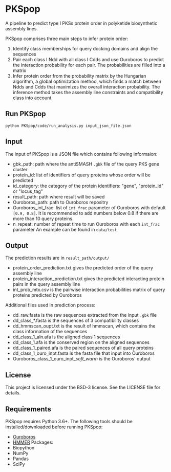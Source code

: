 PKSpop
==============

A pipeline to predict type I PKSs protein order in polyketide biosynthetic assembly lines.


PKSpop comprises three main steps to infer protein order: 
1. Identify class memberships for query docking domains and align the sequences
2. Pair each class I Ndd with all class I Cdds and use Ouroboros to predict the interaction probability for each pair. The probabilities are filled into a matrix
3. Infer protein order from the probability matrix by the Hungarian algorithm, a global optimization method, which finds a match between Ndds and Cdds that maximizes the overall interaction probability. The inference method takes the assembly line constraints and compatibility class into account.

## Run PKSpop
```
python PKSpop/code/run_analysis.py input_json_file.json
```

## Input
The input of PKSpop is a JSON file which contains following informaion:
* gbk_path: path where the antiSMASH ```.gbk``` file of the query PKS gene cluster
* protein_id: list of identifiers of query proteins whose order will be predicted
* id_category: the category of the protein identifiers: "gene", "protein_id" or "locus_tag"
* result_path: path where result will be saved
* Ouroboros_path: path to Ouroboros repositry
* Ouroboros_int_frac: list of ```int_frac``` parameter of Ouroboros with default ```[0.9, 0.8]```. It is recommended to add numbers below 0.8 if there are more than 10 query proteins.
* n_repeat: number of repeat time to run Ouroboros with each ```int_frac``` parameter
An example can be found in ```data/test```

## Output
The prediction results are in ```result_path/output/```
* protein_order_prediction.txt gives the predicted order of the query assembly line
* protein_interaction_prediction.txt gives the predicted interacting protein pairs in the query assembly line
* int_prob_mtx.csv is the pairwise interaction probabilities matrix of query proteins predicted by Ouroboros

Additional files used in prediction process:
* dd_raw.fasta is the raw sequences extracted from the input ```.gbk``` file
* dd_class_*.fasta is the sequences of 3 compatibility classes
* dd_hmmscan_oupt.txt is the result of hmmscan, which contains the class information of the sequences
* dd_class_1_aln.afa is the aligned class 1 sequences
* dd_class_1.afa is the conserved region on the aligned sequences
* dd_class_1_paired.afa is the paired sequences of all query proteins
* dd_class_1_ouro_inpt.fasta is the fasta file that input into Ouroboros
* Ouroboros_class_1_ouro_inpt_*_soft_warm_* is the Ouroboros' output 

## License
This project is licensed under the BSD-3 license. See the LICENSE file for details.

## Requirements
PKSpop requires Python 3.6+. The following tools should be installed/downloaded before running PKSpop:
* [Ouroboros](https://github.com/miguelcorrea/Ouroboros)
* [HMMER](https://hmmer.org)
Packages:
* Biopython
* NumPy
* Pandas
* SciPy


